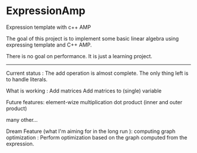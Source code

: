 ExpressionAmp
=============

Expression template with c++ AMP

The goal of this project is to implement some basic linear algebra using expressing template and C++ AMP.

There is no goal on performance. It is just a learning project.

----------------------------

Current status :
  The add operation is almost complete. The only thing left is to handle literals.

What is working :
  Add matrices
  Add matrices to (single) variable

Future features:
  element-wize multiplication
  dot product (inner and outer product)
  
  many other...

Dream Feature (what I'm aiming for in the long run ):
  computing graph optimization : Perform optimization based on the graph computed from the expression.
